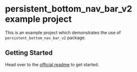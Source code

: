 # persistent_bottom_nav_bar_v2 example project

This is an example project which demonstrates the use of `persistent_bottom_nav_bar_v2` package.

## Getting Started

Head over to the [official readme](https://github.com/BilalShahid13/PersistentBottomNavBar/blob/master/README.md) to get started.
